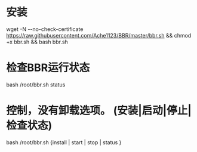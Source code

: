 # 安装
wget -N --no-check-certificate https://raw.githubusercontent.com/Ache1123/BBR/master/bbr.sh && chmod +x bbr.sh && bash bbr.sh
# 检查BBR运行状态
bash /root/bbr.sh status
# 控制，没有卸载选项。 (安装|启动|停止|检查状态)
bash /root/bbr.sh {install | start | stop | status }
